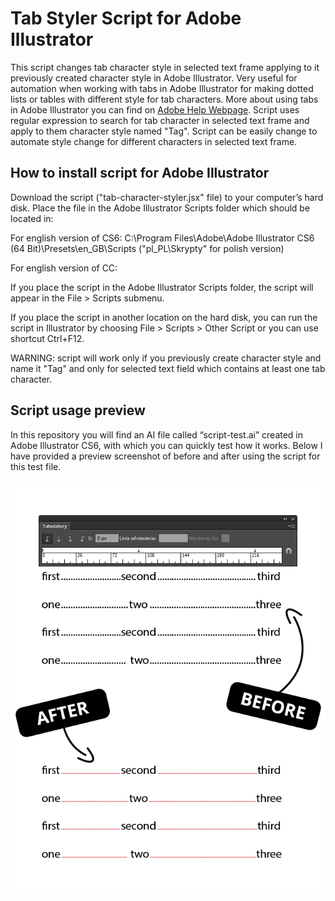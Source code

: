 # Tab Styler Script for Adobe Illustrator
This script changes tab character style in selected text frame applying to it previously created character style in Adobe Illustrator. Very useful for automation when working with tabs in Adobe Illustrator for making dotted lists or tables with different style for tab characters. More about using tabs in Adobe Illustrator you can find on [Adobe Help Webpage](https://helpx.adobe.com/illustrator/using/tabs.html). Script uses regular expression to search for tab character in selected text frame and apply to them character style named "Tag". Script can be easily change to automate style change for different characters in selected text frame.

## How to install script for Adobe Illustrator
Download the script ("tab-character-styler.jsx" file) to your computer’s hard disk. Place the file in the Adobe Illustrator Scripts folder which should be located in:

For english version of CS6: C:\Program Files\Adobe\Adobe Illustrator CS6 (64 Bit)\Presets\en_GB\Scripts ("pl_PL\Skrypty" for polish version)

For english version of CC:

If you place the script in the Adobe Illustrator Scripts folder, the script will appear in the File > Scripts submenu.

If you place the script in another location on the hard disk, you can run the script in Illustrator by choosing File > Scripts > Other Script or you can use shortcut Ctrl+F12.

WARNING: script will work only if you previously create character style and name it "Tag" and only for selected text field which contains at least one tab character.

## Script usage preview
In this repository you will find an AI file called “script-test.ai” created in Adobe Illustrator CS6, with which you can quickly test how it works. Below I have provided a preview screenshot of before and after using the script for this test file.

![Illustrator Tab Styler Script - preview](https://github.com/gitmasz/IllustratorTabStylerScript/blob/master/preview.png?raw=true)
